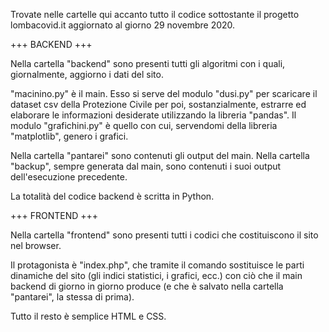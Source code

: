 Trovate nelle cartelle qui accanto tutto il codice sottostante il progetto lombacovid.it aggiornato al giorno 29 novembre 2020.

+++ BACKEND +++

Nella cartella "backend" sono presenti tutti gli algoritmi con i quali, giornalmente, aggiorno i dati del sito.

"macinino.py" è il main. Esso si serve del modulo "dusi.py" per scaricare il dataset csv della Protezione Civile per poi, sostanzialmente, estrarre ed elaborare le informazioni desiderate utilizzando la libreria "pandas". Il modulo "grafichini.py" è quello con cui, servendomi della libreria "matplotlib", genero i grafici.

Nella cartella "pantarei" sono contenuti gli output del main. Nella cartella "backup", sempre generata dal main, sono contenuti i suoi output dell'esecuzione precedente.

La totalità del codice backend è scritta in Python.

+++ FRONTEND +++

Nella cartella "frontend" sono presenti tutti i codici che costituiscono il sito nel browser.

Il protagonista è "index.php", che tramite il comando <?php include();?> sostituisce le parti dinamiche del sito (gli indici statistici, i grafici, ecc.) con ciò che il main backend di giorno in giorno produce (e che è salvato nella cartella "pantarei", la stessa di prima).

Tutto il resto è semplice HTML e CSS.
